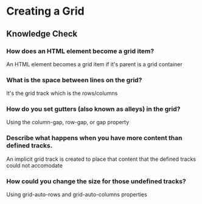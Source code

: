 # Creating a Grid

## Knowledge Check

### How does an HTML element become a grid item?

An HTML element becomes a grid item if it's parent is a grid container

### What is the space between lines on the grid?

It's the grid track which is the rows/columns

### How do you set gutters (also known as alleys) in the grid?

Using the column-gap, row-gap, or gap property

### Describe what happens when you have more content than defined tracks.

An implicit grid track is created to place that content that the defined tracks could not accomodate

### How could you change the size for those undefined tracks?

Using grid-auto-rows and grid-auto-columns properties
